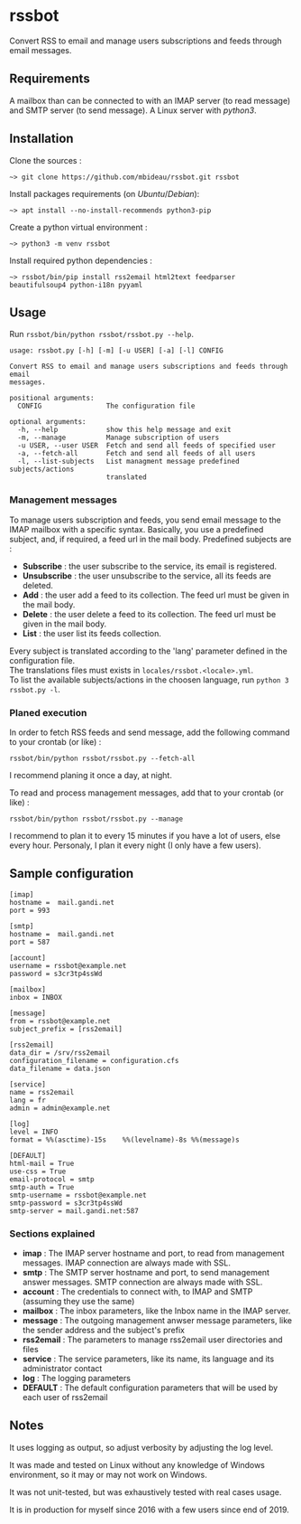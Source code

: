 # rssbot
Convert RSS to email and manage users subscriptions and feeds through email messages.


## Requirements
A mailbox than can be connected to with an IMAP server (to read message) and SMTP server (to send message).
A Linux server with _python3_.


## Installation

Clone the sources :
```
~> git clone https://github.com/mbideau/rssbot.git rssbot
```

Install packages requirements (on _Ubuntu_/_Debian_):
```
~> apt install --no-install-recommends python3-pip
```

Create a python virtual environment :
```
~> python3 -m venv rssbot
```

Install required python dependencies :
```
~> rssbot/bin/pip install rss2email html2text feedparser beautifulsoup4 python-i18n pyyaml
```

## Usage

Run `rssbot/bin/python rssbot/rssbot.py --help`.

```
usage: rssbot.py [-h] [-m] [-u USER] [-a] [-l] CONFIG

Convert RSS to email and manage users subscriptions and feeds through email
messages.

positional arguments:
  CONFIG                The configuration file

optional arguments:
  -h, --help            show this help message and exit
  -m, --manage          Manage subscription of users
  -u USER, --user USER  Fetch and send all feeds of specified user
  -a, --fetch-all       Fetch and send all feeds of all users
  -l, --list-subjects   List managment message predefined subjects/actions
                        translated
```

### Management messages

To manage users subscription and feeds, you send email message to the IMAP mailbox with a specific syntax.
Basically, you use a predefined subject, and, if required, a feed url in the mail body.
Predefined subjects are :

- **Subscribe** : the user subscribe to the service, its email is registered.
- **Unsubscribe** : the user unsubscribe to the service, all its feeds are deleted.
- **Add** : the user add a feed to its collection. The feed url must be given in the mail body.
- **Delete** : the user delete a feed to its collection. The feed url must be given in the mail body.
- **List** : the user list its feeds collection.

Every subject is translated according to the 'lang' parameter defined in the configuration file.   
The translations files must exists in `locales/rssbot.<locale>.yml`.  
To list the available subjects/actions in the choosen language, run `python 3 rssbot.py -l`.


### Planed execution

In order to fetch RSS feeds and send message, add the following command to your crontab (or like) :
```
rssbot/bin/python rssbot/rssbot.py --fetch-all
```
I recommend planing it once a day, at night.

To read and process management messages, add that to your crontab (or like) :
```
rssbot/bin/python rssbot/rssbot.py --manage
```
I recommend to plan it to every 15 minutes if you have a lot of users, else every hour.
Personaly, I plan it every night (I only have a few users).


## Sample configuration

```
[imap]
hostname =  mail.gandi.net
port = 993

[smtp]
hostname =  mail.gandi.net
port = 587

[account]
username = rssbot@example.net
password = s3cr3tp4ssWd

[mailbox]
inbox = INBOX

[message]
from = rssbot@example.net
subject_prefix = [rss2email]

[rss2email]
data_dir = /srv/rss2email
configuration_filename = configuration.cfs
data_filename = data.json

[service]
name = rss2email
lang = fr
admin = admin@example.net

[log]
level = INFO
format = %%(asctime)-15s    %%(levelname)-8s %%(message)s

[DEFAULT]
html-mail = True
use-css = True
email-protocol = smtp
smtp-auth = True
smtp-username = rssbot@example.net
smtp-password = s3cr3tp4ssWd
smtp-server = mail.gandi.net:587
```

### Sections explained

- **imap** : The IMAP server hostname and port, to read from management messages. IMAP connection are always made with SSL.
- **smtp** : The SMTP server hostname and port, to send management answer messages. SMTP connection are always made with SSL.
- **account** : The credentials to connect with, to IMAP and SMTP (assuming they use the same)
- **mailbox** : The inbox parameters, like the Inbox name in the IMAP server.
- **message** : The outgoing management anwser message parameters, like the sender address and the subject's prefix
- **rss2email** : The parameters to manage rss2email user directories and files
- **service** : The service parameters, like its name, its language and its administrator contact
- **log** : The logging parameters
- **DEFAULT** : The default configuration parameters that will be used by each user of rss2email


## Notes

It uses logging as output, so adjust verbosity by adjusting the log level.

It was made and tested on Linux without any knowledge of Windows environment, so it may or may not work on Windows.

It was not unit-tested, but was exhaustively tested with real cases usage.

It is in production for myself since 2016 with a few users since end of 2019.
